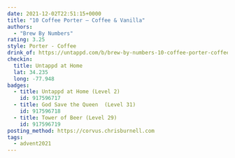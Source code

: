 ```yaml
---
date: 2021-12-02T22:51:15+0000
title: "10 Coffee Porter – Coffee & Vanilla"
authors:
  - "Brew By Numbers"
rating: 3.25
style: Porter - Coffee
drink_of: https://untappd.com/b/brew-by-numbers-10-coffee-porter-coffee-and-vanilla/4570318/
checkin:
  title: Untappd at Home
  lat: 34.235
  long: -77.948
badges:
  - title: Untappd at Home (Level 2)
    id: 917596717
  - title: God Save the Queen  (Level 31)
    id: 917596718
  - title: Tower of Beer (Level 29)
    id: 917596719
posting_method: https://corvus.chrisburnell.com
tags:
  - advent2021
---
```

